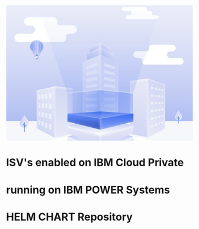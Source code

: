 ![](readmeGraphic.jpg)
# ISV's enabled on IBM Cloud Private 
#  running on IBM POWER Systems     
#    HELM CHART Repository
